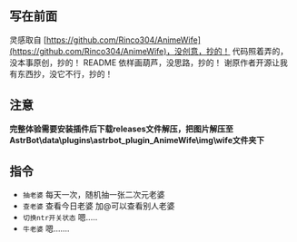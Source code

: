 ## 写在前面 ##
灵感取自 [https://github.com/Rinco304/AnimeWife](https://github.com/Rinco304/AnimeWife)，没创意，抄的！
代码照着弄的，没本事原创，抄的！
README 依样画葫芦，没思路，抄的！
谢原作者开源让我有东西抄，没它不行，抄的！ 

## 注意 ##
**完整体验需要安装插件后下载releases文件解压，把图片解压至AstrBot\data\plugins\astrbot_plugin_AnimeWife\img\wife文件夹下**

## 指令 ##
- `抽老婆` 每天一次，随机抽一张二次元老婆
- `查老婆` 查看今日老婆 加@可以查看别人老婆
- `切换ntr开关状态` 嗯.....
- `牛老婆` 嗯.......
